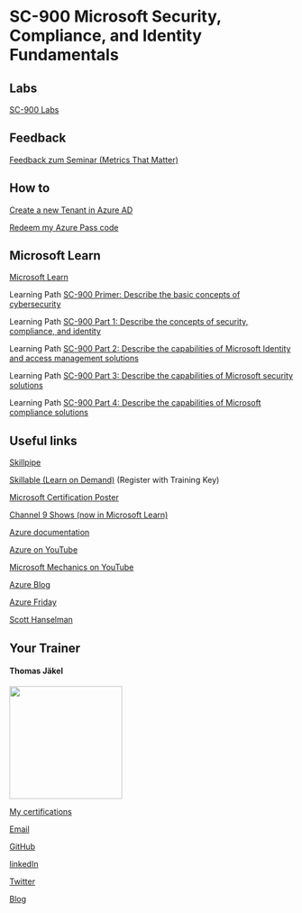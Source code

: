 # SC-900 Microsoft Security, Compliance, and Identity Fundamentals

## Labs

[SC-900 Labs](https://github.com/MicrosoftLearning/SC-900-Microsoft-Security-Compliance-and-Identity-Fundamentals/tree/master/Instructions/Labs)

## Feedback

[Feedback zum Seminar (Metrics That Matter)](https://www.metricsthatmatter.com/url/u.aspx?E1D6567A3185762092)

## How to

[Create a new Tenant in Azure AD](https://github.com/www42/aztraining/blob/master/New-Tenant/Create-Tenant.md) 

[Redeem my Azure Pass code](https://github.com/www42/aztraining/blob/master/New-Tenant/Redeem-Azure-Pass.md)

## Microsoft Learn

[Microsoft Learn](https://docs.microsoft.com/en-us/learn/)

Learning Path [SC-900 Primer: Describe the basic concepts of cybersecurity](https://docs.microsoft.com/en-us/learn/paths/describe-basic-concepts-of-cybersecurity/)

Learning Path [SC-900 Part 1: Describe the concepts of security, compliance, and identity](https://docs.microsoft.com/en-us/learn/paths/describe-concepts-of-security-compliance-identity/)

Learning Path [SC-900 Part 2: Describe the capabilities of Microsoft Identity and access management solutions](https://docs.microsoft.com/en-us/learn/paths/describe-capabilities-of-microsoft-identity-access/)

Learning Path [SC-900 Part 3: Describe the capabilities of Microsoft security solutions](https://docs.microsoft.com/en-us/learn/paths/describe-capabilities-of-microsoft-security-solutions/)

Learning Path [SC-900 Part 4: Describe the capabilities of Microsoft compliance solutions](https://docs.microsoft.com/en-us/learn/paths/describe-capabilities-of-microsoft-compliance-solutions/)



## Useful links

[Skillpipe](https://skillpipe.com)

[Skillable (Learn on Demand)](https://brainymotion.learnondemand.net) (Register with Training Key)

[Microsoft Certification Poster](https://aka.ms/traincertposter)

[Channel 9 Shows (now in Microsoft Learn)](https://docs.microsoft.com/en-us/shows/browse)

[Azure documentation](https://docs.microsoft.com/en-us/azure/)

[Azure on YouTube](https://www.youtube.com/c/MicrosoftAzure)

[Microsoft Mechanics on YouTube](https://www.youtube.com/c/MicrosoftMechanicsSeries)

[Azure Blog](https://azure.microsoft.com/en-us/blog/)

[Azure Friday](https://docs.microsoft.com/en-us/shows/azure-friday/)

[Scott Hanselman](https://www.hanselman.com/)


##  Your Trainer
#### Thomas Jäkel

<img src="https://download69118.blob.core.windows.net/anon/Profilbild.jpg" width="200"/>

[My certifications](https://www.credly.com/users/thomas-jakel)

[Email](mailto:thomas.jaekel@brainymotion.de?subject=SC-900)

[GitHub](https://github.com/www42)

[linkedIn](https://linkedin.com/in/tjkkll)

[Twitter](https://twitter.com/tjkkll)

[Blog](https://blog.az.training)
